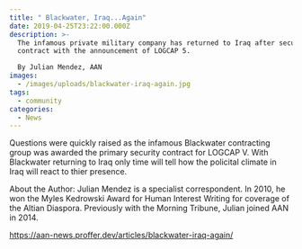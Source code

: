 ```yaml
---
title: " Blackwater, Iraq...Again"
date: 2019-04-25T23:22:00.000Z
description: >-
  The infamous private military company has returned to Iraq after securing a
  contract with the announcement of LOGCAP 5.

  By Julian Mendez, AAN 
images:
  - /images/uploads/blackwater-iraq-again.jpg
tags:
  - community
categories:
  - News
---
```

<!--StartFragment-->

Questions were quickly raised as the infamous Blackwater contracting group was awarded the primary security contract for LOGCAP V. With Blackwater returning to Iraq only time will tell how the policital climate in Iraq will react to thier presence.



About the Author: Julian Mendez is a specialist correspondent. In 2010, he won the Myles Kedrowski Award for Human Interest Writing for coverage of the Altian Diaspora. Previously with the Morning Tribune, Julian joined AAN in 2014.

https://aan-news.proffer.dev/articles/blackwater-iraq-again/

<!--EndFragment-->